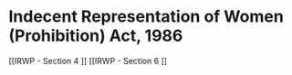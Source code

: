 # Indecent Representation of Women (Prohibition) Act, 1986

[[IRWP - Section 4 ]]
[[IRWP - Section 6 ]]